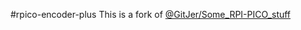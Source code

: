 #rpico-encoder-plus
This is a fork of [@GitJer/Some_RPI-PICO_stuff](https://github.com/GitJer/Some_RPI-Pico_stuff/tree/main/Rotary_encoder)
